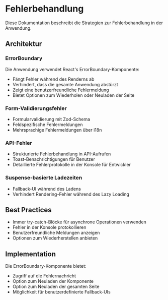
# Fehlerbehandlung

Diese Dokumentation beschreibt die Strategien zur Fehlerbehandlung in der Anwendung.

## Architektur

### ErrorBoundary
Die Anwendung verwendet React's ErrorBoundary-Komponente:
- Fängt Fehler während des Renderns ab
- Verhindert, dass die gesamte Anwendung abstürzt
- Zeigt eine benutzerfreundliche Fehlermeldung
- Bietet Optionen zum Wiederholen oder Neuladen der Seite

### Form-Validierungsfehler
- Formularvalidierung mit Zod-Schema
- Feldspezifische Fehlermeldungen
- Mehrsprachige Fehlermeldungen über i18n

### API-Fehler
- Strukturierte Fehlerbehandlung in API-Aufrufen
- Toast-Benachrichtigungen für Benutzer
- Detaillierte Fehlerprotokolle in der Konsole für Entwickler

### Suspense-basierte Ladezeiten
- Fallback-UI während des Ladens
- Verhindert Rendering-Fehler während des Lazy Loading

## Best Practices
- Immer try-catch-Blöcke für asynchrone Operationen verwenden
- Fehler in der Konsole protokollieren
- Benutzerfreundliche Meldungen anzeigen
- Optionen zum Wiederherstellen anbieten

## Implementation
Die ErrorBoundary-Komponente bietet:
- Zugriff auf die Fehlernachricht
- Option zum Neuladen der Komponente
- Option zum Neuladen der gesamten Seite
- Möglichkeit für benutzerdefinierte Fallback-UIs
